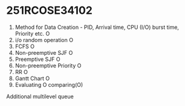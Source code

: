 # 251RCOSE34102
1. Method for Data Creation - PID, Arrival time, 
CPU (I/O) burst time, Priority etc. O
2. i/o random operation O
3. FCFS O
4. Non-preemptive SJF O
5. Preemptive SJF O
6. Non-preemptive Priority O
7. RR O
8. Gantt Chart O
9. Evaluating O comparing(O)

    
Additional 
multilevel queue
